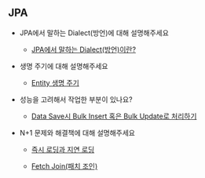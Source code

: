 


## JPA

- JPA에서 말하는 Dialect(방언)에 대해 설명해주세요

  - [JPA에서 말하는 Dialect(방언)이란?](https://goodgid.github.io/What-is-Dialect/)
  
- 생명 주기에 대해 설명해주세요

  - [Entity 생명 주기](https://github.com/goodGid/Lecture/blob/master/inflearn/%EC%9E%90%EB%B0%94%20ORM%20%ED%91%9C%EC%A4%80%20JPA%20%ED%94%84%EB%A1%9C%EA%B7%B8%EB%9E%98%EB%B0%8D%20-%20%EA%B8%B0%EB%B3%B8%ED%8E%B8/Chapter_3.md)

- 성능을 고려해서 작업한 부분이 있나요?

  - [Data Save시 Bulk Insert 혹은 Bulk Update로 처리하기](https://github.com/goodGid/Interview/blob/main/JPA/Data%20Save%EC%8B%9C%20Bulk%20Insert%20%ED%98%B9%EC%9D%80%20Bulk%20Update%EB%A1%9C%20%EC%B2%98%EB%A6%AC%ED%95%98%EA%B8%B0.md)

- N+1 문제와 해결책에 대해 설명해주세요  

  - [즉시 로딩과 지연 로딩](https://github.com/goodGid/Lecture/blob/master/inflearn/%EC%9E%90%EB%B0%94%20ORM%20%ED%91%9C%EC%A4%80%20JPA%20%ED%94%84%EB%A1%9C%EA%B7%B8%EB%9E%98%EB%B0%8D%20-%20%EA%B8%B0%EB%B3%B8%ED%8E%B8/Chapter_8.md#82-%EC%A6%89%EC%8B%9C-%EB%A1%9C%EB%94%A9%EA%B3%BC-%EC%A7%80%EC%97%B0-%EB%A1%9C%EB%94%A9)
  
  - [Fetch Join(패치 조인)](https://github.com/goodGid/Lecture/blob/master/inflearn/%EC%9E%90%EB%B0%94%20ORM%20%ED%91%9C%EC%A4%80%20JPA%20%ED%94%84%EB%A1%9C%EA%B7%B8%EB%9E%98%EB%B0%8D%20-%20%EA%B8%B0%EB%B3%B8%ED%8E%B8/Chapter_11.md#112-%ED%8C%A8%EC%B9%98-%EC%A1%B0%EC%9D%B8-1---%EA%B8%B0%EB%B3%B8)

